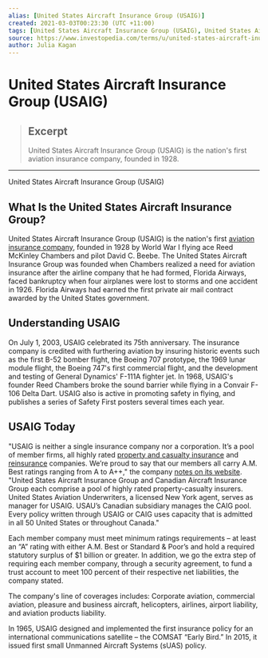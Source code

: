 ```yaml
---
alias: [United States Aircraft Insurance Group (USAIG)]
created: 2021-03-03T00:23:30 (UTC +11:00)
tags: [United States Aircraft Insurance Group (USAIG), United States Aircraft Insurance Group (USAIG)]
source: https://www.investopedia.com/terms/u/united-states-aircraft-inurance-group-usaig.asp
author: Julia Kagan
---
```


# United States Aircraft Insurance Group (USAIG)

> ## Excerpt
> United States Aircraft Insurance Group (USAIG) is the nation's first aviation insurance company, founded in 1928.

---

United States Aircraft Insurance Group (USAIG)
## What Is the United States Aircraft Insurance Group?

United States Aircraft Insurance Group (USAIG) is the nation's first [aviation insurance company](https://www.investopedia.com/terms/a/aircraft-insurance.asp), founded in 1928 by World War I flying ace Reed McKinley Chambers and pilot David C. Beebe. The United States Aircraft Insurance Group was founded when Chambers realized a need for aviation insurance after the airline company that he had formed, Florida Airways, faced bankruptcy when four airplanes were lost to storms and one accident in 1926. Florida Airways had earned the first private air mail contract awarded by the United States government.

## Understanding USAIG

On July 1, 2003, USAIG celebrated its 75th anniversary. The insurance company is credited with furthering aviation by insuring historic events such as the first B-52 bomber flight, the Boeing 707 prototype, the 1969 lunar module flight, the Boeing 747's first commercial flight, and the development and testing of General Dynamics' F-111A fighter jet. In 1968, USAIG's founder Reed Chambers broke the sound barrier while flying in a Convair F-106 Delta Dart. USAIG also is active in promoting safety in flying, and publishes a series of Safety First posters several times each year.

## USAIG Today

"USAIG is neither a single insurance company nor a corporation. It’s a pool of member firms, all highly rated [property and casualty insurance](https://www.investopedia.com/terms/c/casualtyinsurance.asp) and [reinsurance](https://www.investopedia.com/terms/r/reinsurance.asp) companies. We’re proud to say that our members all carry A.M. Best ratings ranging from A to A++," the company [notes on its website](https://www.usau.com/#). "United States Aircraft Insurance Group and Canadian Aircraft Insurance Group each comprise a pool of highly rated property-casualty insurers. United States Aviation Underwriters, a licensed New York agent, serves as manager for USAIG. USAU’s Canadian subsidiary manages the CAIG pool. Every policy written through USAIG or CAIG uses capacity that is admitted in all 50 United States or throughout Canada."

Each member company must meet minimum ratings requirements – at least an “A” rating with either A.M. Best or Standard & Poor’s and hold a required statutory surplus of $1 billion or greater. In addition, we go the extra step of requiring each member company, through a security agreement, to fund a trust account to meet 100 percent of their respective net liabilities, the company stated.

The company's line of coverages includes: Corporate aviation, commercial aviation, pleasure and business aircraft, helicopters, airlines, airport liability, and aviation products liability. 

In 1965, USAIG designed and implemented the first insurance policy for an international communications satellite – the COMSAT “Early Bird.” In 2015, it issued first small Unmanned Aircraft Systems (sUAS) policy.
